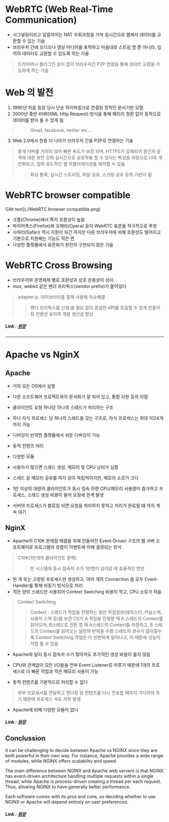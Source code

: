# WebRTC (Web Real-Time Communication)
- 시그널링이라고 일컬어지는 NAT 우회과정을 거쳐 실시간으로 웹에서 데이터를 교환할 수 있는 기술
- 브라우저 간에 오디오나 영상 미디어를 포착하고 마음대로 스트림 할 뿐 아니라, 임의의 데이터도 교환할 수 있도록 하는 기술
> 드라이버나 플러그인 설치 없이 브라우저간 P2P 연결을 통해 데이터 교환을 가능하게 하는 기술


# Web 의 발전
1. 1990년 처음 등장 당시 단순 하이퍼링크로 연결된 정적인 문서기반 모델
2. 2000년 중반 XHR(XML Http Request) 방식을 통해 페이지 정환 없이 동적으로 데이터를 받아 올 수 있게 됨
> >Gmail, facebook, twitter etc...
3. Web 2.0에서 한층 더 나아가 브라우저 간을 P2P로 연결하는 기술
> 중개 서버를 거치지 않아 빠른 속도가 보장 되며, HTTPS가 강제되어 중간자 공격에 대한 보안 강화
> 실시간으로 상호작용 할 수 있다는 특성을 바탕으로 더욱 개인화되고, 참여 유도적인 웹 어플리케이션을 제작할 수 있음
> >화상 통화, 실시간 스트리밍, 파일 공유, 스크링 공유 등의 기반이 됨


# WebRTC browser compatible
![Alt text](./WebRTC browser compatible.png)

- 크롬(Chrome)에서 특히 호환성이 높음
- 파이어폭스(Firefox)와 오페라(Opera) 등이 WebRTC 표준을 적극적으로 푸원
- 사파리(Safari) 역시 지원이 되긴 하지만 다른 브라우저에 비해 호환성도 떨어지고 기본으로 지원해는 기능도 적은 편
- 다양한 플랫폼에서 표준화가 완전히 구현되지 않은 기술

# WebRTC Cross Browsing
- 브라우저와 운영체제 별로 호환성과 상호 운용성이 상이
- moz, webkit 같은 벤더 프리픽스(vendor prefix)가 붙어있다
> adapter.js. 라이브러리를 함께 사용해 이슈해결
> > 벤더 프리픽스를 신경 쓸 필요 없이 동일한 API를 호출할 수 있게 만들어 줘 컨벤션 유지와 개발 생산성 향상

##### Link : [원문](https://wormwlrm.github.io/2021/01/24/Introducing-WebRTC.html)

----------------------------------------------------------------------------------------------------------

# Apache vs NginX

## Apache
- 거의 모든 OS에서 실행
- 다른 소프트웨어 프로젝트와의 문서화가 잘 되어 있고, 통합 지원 등의 이점
- 클라이언트 요청 하나당 하나의 스레드가 처리하는 구조
- 하나 자식 프로세스 당 하나의 스레드를 갖는 구조로, 자식 프로세스는 최대 1024개까지 가능
- 디버깅이 빈약한 플랫폼에서 쉬운 디버깅이 가능
- 동적 컨텐츠 처리
- 다양한 모듈

- 사용자가 많으면 스레드 생성, 메모리 및 CPU 낭비가 심함
- 스레드 같 메모리 공유를 하지 않아 독립적이지만, 메모리 소모가 크다
- 1만 이상의 대량의 클라이언트가 동시 접속 하면 CPU/메모리 사용량이 증가하고 프로세스, 스레드 생성 비용이 들어 요청에 한계 발생
- 서버의 프로세스가 블로킹 되면 요청을 처리하지 못하고 처리가 완료될 떄 까지 계속 대기


## NginX
- Apache의 C10K 문제점 해결을 위해 만들어진 Event-Driven 구조의 웹 서버 소프트웨어로 프로그램의 흐름이 이벤트에 의해 결정되는 방식
> C10K(1만개의 클라이언트 문제) 
> > 한 시스템에 동시 점속자 수가 1만명이 넘어갈 때 효율적인 방안
- 한 개 또는 고정된 프로세스만 생성하고, 여러 개의 Connection 을 모두 Event-Handler를 통해 비동기 방식으로 처리
- 적은 양의 스레드만 사용되어 Context Switching 비용이 적고, CPU 소모가 적음
> Context Switching 
> > Context : 스레드가 작업을 진행하는 동안 작업정보(레지스터, 커널스택, 사용자 스택 등)를 보관
> > OS가 A 작업을 진행할 때 A 스레드의 Context를 읽어오며, B스레드로 전환 할 때 A스레드의 Context를 저장하고, B 스레드의 Context를 읽어오는 일련의 반복을 수행
> > 스레드의 갯수가 많아질수록 Context Switching 작업은 더 빈번하게 일어나고, 이 때문에 성능이 저할 될 수 있음
- Apache와 달리 동시 접속자 수가 많아져도 추가적인 생성 비용이 들지 않음
- CPU와 관계없이 모든 I/O들을 전부 Event Listener로 미루기 때문에 1개의 프로세스로 더 빠른 작업과 적은 메모리 사용이 가능

- 동적 컨텐츠를 기본적으로 처리할 수 없다
> 외부 프로세서를 전달하고 렌더링 된 컨텐츠를 다시 전송할 때까지 기다려야 하기 떄문에 프로세스 속도 저하 발생
- Apache에 비해 다양한 모듈이 없다


##### Link : [원문](https://velog.io/@deannn/Apache%EC%99%80-NginX-%EB%B9%84%EA%B5%90-%EC%B0%A8%EC%9D%B4%EC%A0%90)



## Conclussion
It can be challenging to decide between Apache vs NGINX since they are both powerful in their own way. For instance, Apache provides a wide range of modules, while NGINX offers scalability and speed.

The main difference between NGINX and Apache web servers is that NGINX has event-driven architecture handling multiple requests within a single thread, while Apache is process-driven creating a thread per each request. Thus, allowing NGINX to have generally better performance.

Each software comes with its pros and cons, so deciding whether to use NGINX or Apache will depend entirely on user preferences.

##### Link : [원문](https://www.hostinger.com/tutorials/nginx-vs-apache-what-to-use/)